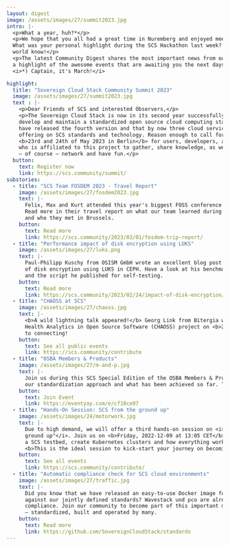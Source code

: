 ```yaml
---
layout: digest
image: /assets/images/27/summit2023.jpg
intro: |-
  <p>What a year, huh?*</p>
  <p>We hope that you all had a great time in Nuremberg and enjoyed meeting our community on-site.
  What was your personal highlight during the SCS Hackathon last week? Let us and the rest of the
  world know!</p>
  <p>The latest Community Digest shares the most important news from our community and gives you
  a highlight of the awesome events that are awaiting you the next days. Join us – we're open!</p>
  <i>*) Captain, it's March!</i>

highlight:
  title: "Sovereign Cloud Stack Community Summit 2023"
  image: /assets/images/27/summit2023.jpg
  text : |-
    <p>Dear Friends of SCS and interested Observers,</p>
    <p>The Sovereign Cloud Stack is now in its second year successfully building a community to
    develop and maintain a standardized open source cloud computing stack. Success means that we
    have released the fourth version and that by now three cloud service providers base their
    offering on SCS standards and technology. Reason enough to call for our first summit on
    <b>23rd and 24th of May 2023 in Berlin</b> for users, developers, adopters and everybody,
    who is affiliated to this project to gather, share knowledge, as well as experience and to
    – of course – network and have fun.</p>
  button:
    text: Register now
    link: https://scs.community/summit/
substories:
  - title: "SCS Team FOSDEM 2023 - Travel Report"
    image: /assets/images/27/fosdem2023.jpg
    text: |-
      Felix, Max and Kurt attended this year's biggest FOSS conference in Europe – FOSDEM.
      Read more in their travel report on what our team learned during these two awesome days
      and who they met in Brussels.
    button:
      text: Read more
      link: https://scs.community/2023/03/01/fosdem-trip-report/
  - title: "Performance impact of disk encryption using LUKS"
    image: /assets/images/27/luks.png
    text: |-
      Paul-Philipp Kuschy from OSISM GmbH wrote an excellent blog post on the performance impact
      of disk encryption using LUKS in CEPH. Have a look at his benchmarks, the very detailed analysis,
      and the script he published for self-testing.
    button:
      text: Read more
      link: https://scs.community/2023/02/24/impact-of-disk-encryption/
  - title: "CHAOSS at SCS"
    image: /assets/images/27/chaoss.jpg
    text: |-
      <b>A wild lightning talk appeared!</b> Georg Link from Bitergia will introduce us into the Community
      Health Analytics in Open Source Software (CHAOSS) project on <b>2023-03-30</b>. We're looking forward
      to connecting!
    button:
      text: See all public events
      link: https://scs.community/contribute
  - title: "OSBA Members & Products"
    image: /assets/images/27/m-and-p.jpg
    text: |-
      Join us during this SCS Special Edition of the OSBA Members & Products series. Learn more about
      our standardization approach and what has been achieved so far. The talk will be in German.
    button:
      text: Join Event
      link: https://eventyay.com/e/cf18ce07
  - title: "Hands-On Session: SCS from the ground up"
    image: /assets/images/24/motorwork.jpg
    text: |-
      Due to high demand, we will offer a third hands-on session on <i>"SCS from the
      ground up"</i>. Join us on <b>Friday, 2022-12-09 at 13:05 CET</b> and learn how to deploy
      a SCS testbed, create Kubernetes clusters and how everything works nicely together.
      <b>This is the ideal session to kick-start your journey on becoming a SCS-afficiando!</b>
    button:
      text: See all events
      link: https://scs.community/contribute/
  - title: "Automatic compliance check for SCS cloud environments"
    image: /assets/images/27/traffic.jpg
    text: |-
      Did you know that we have released an easy-to-use Docker image for testing cloud environments
      against our jointly defined standards? Wavestack und pco are already tested nightly to assure
      compliance. Join our community to become part of this important mission and create one platform
      – standardized, built and operated by many.
    button:
      text: Read more
      link: https://github.com/SovereignCloudStack/standards
---
```


